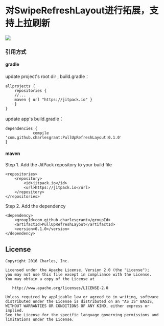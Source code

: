 # 对SwipeRefreshLayout进行拓展，支持上拉刷新
[![](https://jitpack.io/v/charlesgrant/PullUpRefreshLayout.svg)](https://jitpack.io/#charlesgrant/PullUpRefreshLayout)

### 引用方式

#### gradle

update project's root dir , build.gradle：

```
allprojects {
	repositories {
	//...
	maven { url "https://jitpack.io" }
	}
}
```

update app's build.gradle：

```
dependencies {
	        compile 'com.github.charlesgrant:PullUpRefreshLayout:0.1.0'
}
```

#### maven

Step 1. Add the JitPack repository to your build file

```
<repositories>
	<repository>
	    <id>jitpack.io</id>
	    <url>https://jitpack.io</url>
	</repository>
</repositories>
```

Step 2. Add the dependency

```
<dependency>
    <groupId>com.github.charlesgrant</groupId>
    <artifactId>PullUpRefreshLayout</artifactId>
    <version>0.1.0</version>
</dependency>
```

## License

    Copyright 2016 Charles, Inc.

    Licensed under the Apache License, Version 2.0 (the "License");
    you may not use this file except in compliance with the License.
    You may obtain a copy of the License at

       http://www.apache.org/licenses/LICENSE-2.0

    Unless required by applicable law or agreed to in writing, software
    distributed under the License is distributed on an "AS IS" BASIS,
    WITHOUT WARRANTIES OR CONDITIONS OF ANY KIND, either express or implied.
    See the License for the specific language governing permissions and
    limitations under the License.
